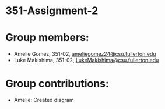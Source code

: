 # 351-Assignment-2

# Group members:
- Amelie Gomez, 351-02, ameliegomez24@csu.fullerton.edu
- Luke Makishima, 351-02, LukeMakishima@csu.fullerton.edu

# Group contributions:
- Amelie: Created diagram 

